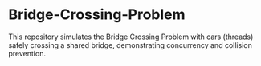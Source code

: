 # Bridge-Crossing-Problem
This repository simulates the Bridge Crossing Problem with cars (threads) safely crossing a shared bridge, demonstrating concurrency and collision prevention.
